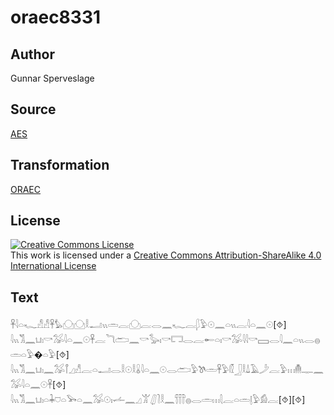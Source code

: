 # oraec8331

## Author

Gunnar Sperveslage

## Source

[AES](https://github.com/simondschweitzer/aes)

## Transformation

[ORAEC](https://oraec.github.io/)

## License

<a rel="license" href="http://creativecommons.org/licenses/by-sa/4.0/"><img alt="Creative Commons License" style="border-width:0" src="https://i.creativecommons.org/l/by-sa/4.0/88x31.png" /></a><br />This work is licensed under a <a rel="license" href="http://creativecommons.org/licenses/by-sa/4.0/">Creative Commons Attribution-ShareAlike 4.0 International License</a>

## Text

𓋹𓇋𓏏𓆑𓀭𓀭𓋹𓅊𓈌𓈌𓎛𓂝𓏭𓏛𓐛𓈌𓐛𓂋𓈖𓆑𓐛𓆄𓅱𓇳𓈖𓏏𓏭𓐛𓇋𓏏𓈖𓇳[⯑]<br>
𓇋𓏭𓀢𓈖𓂓𓏤𓎡𓅮𓇋𓏏𓈖𓇳𓋹𓐛𓆓𓂧𓈖𓎡𓅭𓏤𓎡𓉐𓂋𓐛𓄡𓏏𓏤𓎡𓅮𓇋𓇋𓎡𓈙𓂋𓇋𓈖𓏏𓏭𓂋𓐍𓏛𓏏𓅱�𓏏𓅱[⯑]<br>
𓇋𓏭𓀢𓈖𓂓𓏤𓈖𓅮𓋾𓈎𓀭𓐛𓏏𓂝𓂋𓎛𓇳𓎛𓏇𓇋𓏏𓈖𓇳𓂋𓂧𓅱𓌗𓏛𓋹𓅱𓏁𓃀𓎛𓍑𓄿𓌳𓐛𓅱𓏥𓄟𓊃𓈖𓅮𓇋𓏏𓈖𓇳𓋹[⯑]<br>
𓇋𓏭𓀢𓈖𓂓𓏤𓏏𓇓𓈞𓏏𓅨𓏏𓈖𓅮𓇳𓏤𓌡𓈖𓈎𓀠𓋛𓍘𓎛𓈖𓋣𓐍𓂋𓏛𓏥𓇛𓐛𓏏𓏛𓊤𓅱𓀁𓐛[⯑][⯑]<br>
